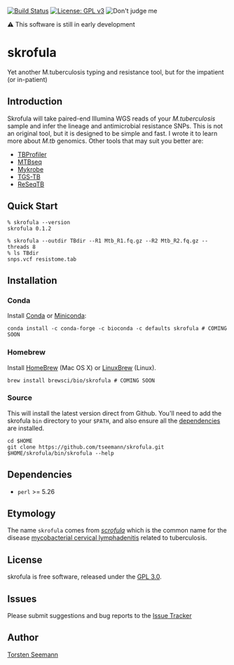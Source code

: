 [![Build Status](https://travis-ci.org/tseemann/skrofula.svg?branch=master)](https://travis-ci.org/tseemann/skrofula)
[![License: GPL v3](https://img.shields.io/badge/License-GPL%20v3-blue.svg)](https://www.gnu.org/licenses/gpl-3.0)
![Don't judge me](https://img.shields.io/badge/Language-Perl_5-steelblue.svg)

:warning: This software is still in early development

# skrofula

Yet another M.tuberculosis typing and resistance tool, but for the impatient
(or in-patient)

## Introduction

Skrofula will take paired-end Illumina WGS reads of your
_M.tuberculosis_ sample and infer the lineage and 
antimicrobial resistance SNPs. This is not an original tool,
but it is designed to be simple and fast. I wrote it to learn
more about _M.tb_ genomics. Other tools that may suit you better are:

* [TBProfiler](https://github.com/jodyphelan/TBProfiler)
* [MTBseq](https://github.com/ngs-fzb/MTBseq_source)
* [Mykrobe](https://github.com/Mykrobe-tools/mykrobe)
* [TGS-TB](https://gph.niid.go.jp/tgs-tb/)
* [ReSeqTB](https://platform.reseqtb.org/)

## Quick Start

```
% skrofula --version
skrofula 0.1.2

% skrofula --outdir TBdir --R1 Mtb_R1.fq.gz --R2 Mtb_R2.fq.gz --threads 8
% ls TBdir
snps.vcf resistome.tab
```

## Installation

### Conda
Install [Conda](https://conda.io/docs/) or [Miniconda](https://conda.io/miniconda.html):
```
conda install -c conda-forge -c bioconda -c defaults skrofula # COMING SOON
```

### Homebrew
Install [HomeBrew](http://brew.sh/) (Mac OS X) or [LinuxBrew](http://linuxbrew.sh/) (Linux).
```
brew install brewsci/bio/skrofula # COMING SOON
```

### Source
This will install the latest version direct from Github.
You'll need to add the skrofula `bin` directory to your `$PATH`,
and also ensure all the [dependencies](#Dependencies) are installed.
```
cd $HOME
git clone https://github.com/tseemann/skrofula.git
$HOME/skrofula/bin/skrofula --help
```

## Dependencies

* `perl` >= 5.26

## Etymology

The name `skrofula` comes from
[_scrofula_](https://en.wiktionary.org/wiki/scrofula)
which is the common name for the disease
[mycobacterial cervical lymphadenitis](https://en.wikipedia.org/wiki/Mycobacterial_cervical_lymphadenitis)
related to tuberculosis.

## License

skrofula is free software, released under the
[GPL 3.0](https://raw.githubusercontent.com/tseemann/skrofula/master/LICENSE).

## Issues

Please submit suggestions and bug reports to the
[Issue Tracker](https://github.com/tseemann/skrofula/issues)

## Author

[Torsten Seemann](https://twitter.com/torstenseemann)
